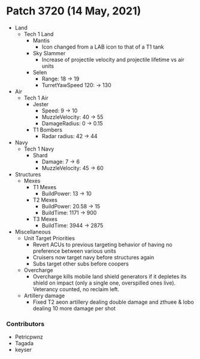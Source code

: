 # Patch 3720 (14 May, 2021)

- Land
  - Tech 1 Land
    - Mantis
      - Icon changed from a LAB icon to that of a T1 tank
    - Sky Slammer
      - Increase of projectile velocity and projectile lifetime vs air units
    - Selen
      - Range: 18 → 19
      - TurretYawSpeed 120: → 130
- Air
  - Tech 1 Air
    - Jester
      - Speed: 9 → 10
      - MuzzleVelocity: 40 → 55
      - DamageRadius: 0 → 0.15
    - T1 Bombers
      - Radar radius: 42 → 44
- Navy
  - Tech 1 Navy
    - Shard
      - Damage: 7 → 6
      - MuzzleVelocity: 45 → 60
- Structures
  - Mexes
    - T1 Mexes
      - BuildPower: 13 → 10
    - T2 Mexes
      - BuildPower: 20.58 → 15
      - BuildTime: 1171 → 900
    - T3 Mexes
      - BuildTime: 3944 → 2875
- Miscellaneous
  - Unit Target Priorities
    - Revert ACUs to previous targeting behavior of having no preference between various units
    - Cruisers now target navy before structures again
    - Subs target other subs before coopers
  - Overcharge
    - Overcharge kills mobile land shield generators if it depletes its shield on impact (only a single one, overspilled ones live). Veterancy counted, no reclaim left.
  - Artillery damage
    - Fixed T2 aeon artillery dealing double damage and zthuee & lobo dealing 10 more damage per shot

### Contributors

- Petricpwnz
- Tagada
- keyser
